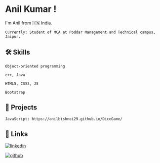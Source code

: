 
# Anil Kumar !

I'm Anil from 🇮🇳 India.

    Currently: Student of MCA at Poddar Management and Technical campus, Jaipur.


## 🛠 Skills

    Object-oriented programming

    c++, Java

    HTML5, CSS3, JS

    Bootstrap
    

## 🔗 Projects

    JavaScript: https://anilbishnoi29.github.io/DiceGame/

## 🔗 Links

[![linkedin](https://img.shields.io/badge/linkedin-0A66C2?style=for-the-badge&logo=linkedin&logoColor=white)](https://www.linkedin.com/in/anilkumarakb/)

[![github](https://img.shields.io/badge/github-1DA1F2?style=for-the-badge&logo=github&logoColor=white)](https://github.com/Anilbishnoi29)
